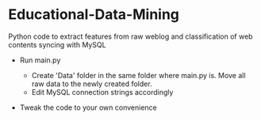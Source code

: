 # Educational-Data-Mining
Python code to extract features from raw weblog and classification of web contents syncing with MySQL

+ Run main.py
  - Create 'Data' folder in the same folder where main.py is. Move all raw data to the newly created folder.
  - Edit MySQL connection strings accordingly
  
+ Tweak the code to your own convenience 
  
